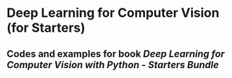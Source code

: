 # Deep Learning for Computer Vision (for Starters)
## Codes and examples for book *Deep Learning for Computer Vision with Python - Starters Bundle*
